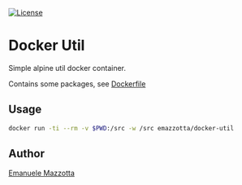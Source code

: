 [![License](http://img.shields.io/:license-mit-blue.svg?style=flat)](https://emanuelemazzotta.com/mit-license)

# Docker Util

Simple alpine util docker container.

Contains some packages, see [Dockerfile](./Dockerfile)

## Usage

```bash
docker run -ti --rm -v $PWD:/src -w /src emazzotta/docker-util
```

## Author

[Emanuele Mazzotta](mailto:hello@mazzotta.me)
